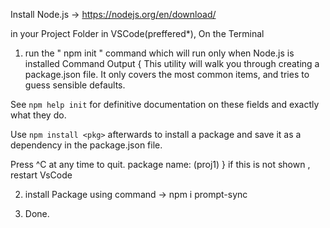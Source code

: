 Install Node.js -> https://nodejs.org/en/download/

in your Project Folder in VSCode(preffered*),
On the Terminal

1. run the " npm init " command which will run only when Node.js is installed
   Command Output { This utility will walk you through creating a package.json file.
It only covers the most common items, and tries to guess sensible defaults.

See `npm help init` for definitive documentation on these fields
and exactly what they do.

Use `npm install <pkg>` afterwards to install a package and
save it as a dependency in the package.json file.

Press ^C at any time to quit.
package name: (proj1) } 
if this is not shown , restart VsCode

2. install Package using command -> npm i prompt-sync

3. Done.
